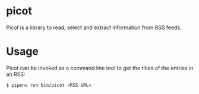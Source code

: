 # picot

Picot is a library to read, select and extract information from RSS feeds.

# Usage

Picot can be invoked as a command line tool to get the titles of the entries in an RSS:
```
$ pipenv run bin/picot <RSS URL>
```
